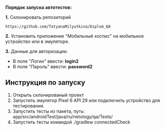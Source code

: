 **Порядок запуска автотестов:**

**1.** Склонировать репозиторий

    https://github.com/TatyanaMilyutkina/Diplom_QA

**2.** Установить приложение "Мобильный хоспис" на мобильное устройство или в эмуляторе.

**3.** Данные для авторизации:

- В поле "Логин" ввести: **login2**
- В поле "Пароль" ввести: **password2**

## Инструкция по запуску

1. Открыть склонированый проект
2. Запустить эмулятор Pixel 6 API 29 или подключить устройство для тестирования.
3. Запустить тесты из пакета, путь: app/src/androidTest/java/ru/netology/qa/Tests/
4. Запустить тесты командой ./gradlew connectedCheck

